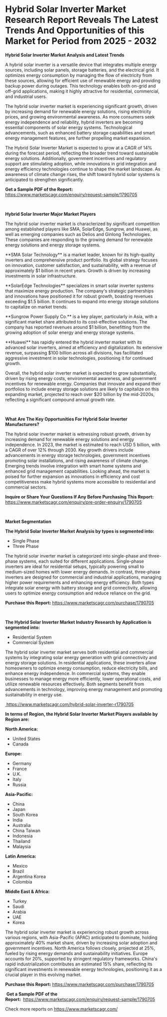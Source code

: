 <p><h1>Hybrid Solar Inverter Market Research Report Reveals The Latest Trends And Opportunities of this Market for Period from 2025 - 2032</h1></p><p><strong>Hybrid Solar Inverter Market Analysis and Latest Trends</strong></p>
<p><p>A hybrid solar inverter is a versatile device that integrates multiple energy sources, including solar panels, storage batteries, and the electrical grid. It optimizes energy consumption by managing the flow of electricity from these sources, allowing for efficient use of renewable energy and providing backup power during outages. This technology enables both on-grid and off-grid applications, making it highly attractive for residential, commercial, and industrial users.</p><p>The hybrid solar inverter market is experiencing significant growth, driven by increasing demand for renewable energy solutions, rising electricity prices, and growing environmental awareness. As more consumers seek energy independence and reliability, hybrid inverters are becoming essential components of solar energy systems. Technological advancements, such as enhanced battery storage capabilities and smart energy management features, are further propelling market expansion.</p><p>The Hybrid Solar Inverter Market is expected to grow at a CAGR of 14% during the forecast period, reflecting the broader trend toward sustainable energy solutions. Additionally, government incentives and regulatory support are stimulating adoption, while innovations in grid integration and energy efficiency technologies continue to shape the market landscape. As awareness of climate change rises, the shift toward hybrid solar systems is anticipated to strengthen significantly.</p></p>
<p><strong>Get a Sample PDF of the Report:&nbsp;</strong> <a href="https://www.marketscagr.com/enquiry/request-sample/1790705?utm_campaign=2465&utm_medium=2&utm_source=Github&utm_content=ia&utm_term=07042025&utm_id=hybrid-solar-inverter">https://www.marketscagr.com/enquiry/request-sample/1790705</a></p>
<p>&nbsp;</p>
<p><strong>Hybrid Solar Inverter Major Market Players</strong></p>
<p><p>The hybrid solar inverter market is characterized by significant competition among established players like SMA, SolarEdge, Sungrow, and Huawei, as well as emerging companies such as Delios and Ginlong Technologies. These companies are responding to the growing demand for renewable energy solutions and energy storage systems.</p><p>**SMA Solar Technology** is a market leader, known for its high-quality inverters and comprehensive product portfolio. Its global strategy focuses on innovation, customer satisfaction, and sustainability, with a revenue of approximately $1 billion in recent years. Growth is driven by increasing investments in solar infrastructure.</p><p>**SolarEdge Technologies** specializes in smart solar inverter systems that maximize energy production. The company's strategic partnerships and innovations have positioned it for robust growth, boasting revenues exceeding $1.5 billion. It continues to expand into energy storage solutions to capitalize on market trends.</p><p>**Sungrow Power Supply Co.** is a key player, particularly in Asia, with a significant market share attributed to its cost-effective solutions. The company has reported revenues around $1 billion, benefitting from the growing adoption of solar energy and energy storage systems.</p><p>**Huawei** has rapidly entered the hybrid inverter market with its advanced solar inverters, aimed at efficiency and digitalization. Its extensive revenue, surpassing $100 billion across all divisions, has facilitated aggressive investment in solar technologies, positioning it for continued growth.</p><p>Overall, the hybrid solar inverter market is expected to grow substantially, driven by rising energy costs, environmental awareness, and government incentives for renewable energy. Companies that innovate and expand their portfolios to include energy storage solutions are likely to capitalize on this expanding market, projected to reach over $20 billion by the mid-2020s, reflecting a significant compound annual growth rate.</p></p>
<p>&nbsp;</p>
<p><strong>What Are The Key Opportunities For Hybrid Solar Inverter Manufacturers?</strong></p>
<p><p>The hybrid solar inverter market is witnessing robust growth, driven by increasing demand for renewable energy solutions and energy independence. In 2023, the market is estimated to reach USD 5 billion, with a CAGR of over 12% through 2030. Key growth drivers include advancements in energy storage technologies, government incentives promoting solar installations, and rising awareness of climate change. Emerging trends involve integration with smart home systems and enhanced grid management capabilities. Looking ahead, the market is poised for further expansion as innovations in efficiency and cost competitiveness make hybrid systems more accessible to residential and commercial sectors.</p></p>
<p><strong>Inquire or Share Your Questions If Any Before Purchasing This Report:</strong> <a href="https://www.marketscagr.com/enquiry/pre-order-enquiry/1790705?utm_campaign=2465&utm_medium=2&utm_source=Github&utm_content=ia&utm_term=07042025&utm_id=hybrid-solar-inverter">https://www.marketscagr.com/enquiry/pre-order-enquiry/1790705</a></p>
<p>&nbsp;</p>
<p><strong>Market Segmentation</strong></p>
<p><strong>The Hybrid Solar Inverter Market Analysis by types is segmented into:</strong></p>
<p><ul><li>Single Phase</li><li>Three Phase</li></ul></p>
<p><p>The hybrid solar inverter market is categorized into single-phase and three-phase systems, each suited for different applications. Single-phase inverters are ideal for residential setups, typically powering small to medium-sized homes with lower energy demands. In contrast, three-phase inverters are designed for commercial and industrial applications, managing higher power requirements and enhancing energy efficiency. Both types integrate solar energy with battery storage and grid connectivity, allowing users to optimize energy consumption and reduce reliance on the grid.</p></p>
<p><strong>Purchase this Report:&nbsp;</strong><a href="https://www.marketscagr.com/purchase/1790705?utm_campaign=2465&utm_medium=2&utm_source=Github&utm_content=ia&utm_term=07042025&utm_id=hybrid-solar-inverter">https://www.marketscagr.com/purchase/1790705</a></p>
<p>&nbsp;</p>
<p><strong>The Hybrid Solar Inverter Market Industry Research by Application is segmented into:</strong></p>
<p><ul><li>Residential System</li><li>Commercial System</li></ul></p>
<p><p>The hybrid solar inverter market serves both residential and commercial systems by integrating solar energy generation with grid connectivity and energy storage solutions. In residential applications, these inverters allow homeowners to optimize energy consumption, reduce electricity bills, and enhance energy independence. In commercial systems, they enable businesses to manage energy more efficiently, lower operational costs, and utilize renewable resources effectively. Both segments benefit from advancements in technology, improving energy management and promoting sustainability in energy use.</p></p>
<p><a href="https://www.marketscagr.com/hybrid-solar-inverter-r1790705?utm_campaign=2465&utm_medium=2&utm_source=Github&utm_content=ia&utm_term=07042025&utm_id=hybrid-solar-inverter">&nbsp;https://www.marketscagr.com/hybrid-solar-inverter-r1790705</a></p>
<p><strong>In terms of Region, the Hybrid Solar Inverter Market Players available by Region are:</strong></p>
<p>
    <p> <strong> North America: </strong>
        <ul>
            <li>United States</li>
            <li>Canada</li>
        </ul>
        </p> 
    <p> <strong> Europe: </strong>
        <ul>
            <li>Germany</li>
            <li>France</li>
            <li>U.K.</li>
            <li>Italy</li>
            <li>Russia</li>
        </ul>
        </p> 
    <p> <strong> Asia-Pacific: </strong>
        <ul>
            <li>China</li>
            <li>Japan</li>
            <li>South Korea</li>
            <li>India</li>
            <li>Australia</li>
            <li>China Taiwan</li>
            <li>Indonesia</li>
            <li>Thailand</li>
            <li>Malaysia</li>
        </ul>
        </p> 
    <p> <strong> Latin America: </strong>
        <ul>
            <li>Mexico</li>
            <li>Brazil</li>
            <li>Argentina Korea</li>
            <li>Colombia</li>
        </ul>
        </p> 
    <p> <strong> Middle East & Africa: </strong>
        <ul>
            <li>Turkey</li>
            <li>Saudi</li>
            <li>Arabia</li>
            <li>UAE</li>
            <li>Korea</li>
        </ul>
    </p>
    </p>
<p><p>The hybrid solar inverter market is experiencing robust growth across various regions, with Asia-Pacific (APAC) anticipated to dominate, holding approximately 40% market share, driven by increasing solar adoption and government incentives. North America follows closely, projected at 25%, fueled by rising energy demands and sustainability initiatives. Europe accounts for 20%, supported by stringent regulatory frameworks. China's rapid industrialization contributes an estimated 15% share, reflecting its significant investments in renewable energy technologies, positioning it as a crucial player in this evolving market.</p></p>
<p><strong>Purchase this Report: </strong><a href="https://www.marketscagr.com/purchase/1790705?utm_campaign=2465&utm_medium=2&utm_source=Github&utm_content=ia&utm_term=07042025&utm_id=hybrid-solar-inverter">https://www.marketscagr.com/purchase/1790705</a></p>
<p>&nbsp;<strong>Get a Sample PDF of the Report:&nbsp;&nbsp;</strong><a href="https://www.marketscagr.com/enquiry/request-sample/1790705?utm_campaign=2465&utm_medium=2&utm_source=Github&utm_content=ia&utm_term=07042025&utm_id=hybrid-solar-inverter">https://www.marketscagr.com/enquiry/request-sample/1790705</a></p>
<p><strong></strong></p>
<p>Check more reports on <a href="https://www.marketscagr.com/?utm_campaign=2465&utm_medium=2&utm_source=Github&utm_content=ia&utm_term=07042025&utm_id=hybrid-solar-inverter">https://www.marketscagr.com/</a></p>